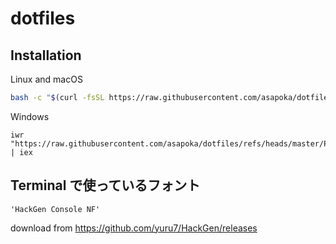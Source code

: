 # dotfiles

## Installation

Linux and macOS

```bash
bash -c "$(curl -fsSL https://raw.githubusercontent.com/asapoka/dotfiles/master/install.bash)"
```

Windows

```pwsh
iwr "https://raw.githubusercontent.com/asapoka/dotfiles/refs/heads/master/PowerShell/install.ps1" | iex
```

## Terminal で使っているフォント

```font
'HackGen Console NF'
```

download from
<https://github.com/yuru7/HackGen/releases>
